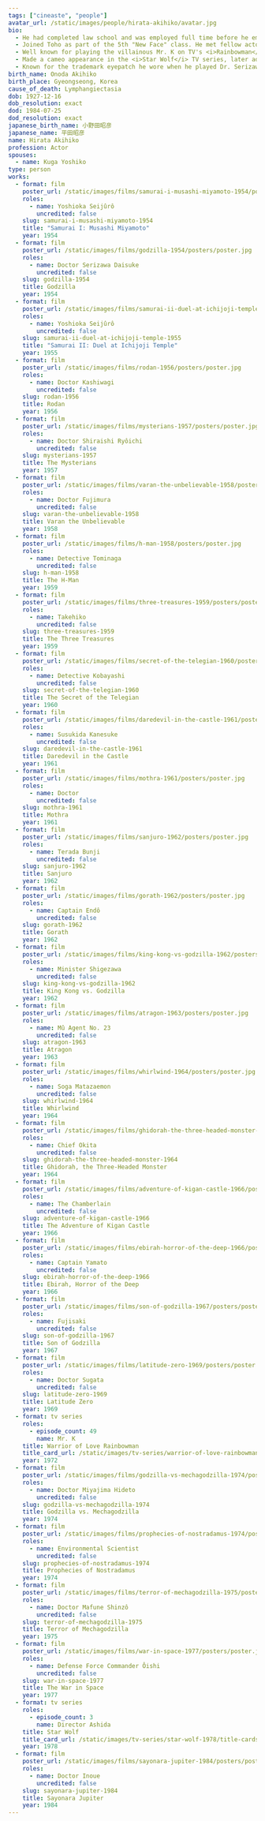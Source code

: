 ```yaml
---
tags: ["cineaste", "people"]
avatar_url: /static/images/people/hirata-akihiko/avatar.jpg
bio:
  - He had completed law school and was employed full time before he embraced acting.
  - Joined Toho as part of the 5th "New Face" class. He met fellow actor Sahara Kenji at this time and they remained close friends until Hirata's death.
  - Well known for playing the villainous Mr. K on TV's <i>Rainbowman</i>.
  - Made a cameo appearance in the <i>Star Wolf</i> TV series, later adapted into the <i>Fugitive Alien</i> films and featured on <i>Mystery Science Theater 3000</i>.
  - Known for the trademark eyepatch he wore when he played Dr. Serizawa in the original <i>Godzilla</i> (1954). He wore the patch again in <i>Ebirah, Horror of the Deep</i> (1966) and once more during the official press conference announcing production of <i>The Return of Godzilla</i> (1984). Hirata was originally meant to star in that film but failing health forced him to drop out, and he was replaced by Natsuki Yôsuke.
birth_name: Onoda Akihiko
birth_place: Gyeongseong, Korea
cause_of_death: Lymphangiectasia
dob: 1927-12-16
dob_resolution: exact
dod: 1984-07-25
dod_resolution: exact
japanese_birth_name: 小野田昭彦
japanese_name: 平田昭彦
name: Hirata Akihiko
profession: Actor
spouses:
  - name: Kuga Yoshiko
type: person
works:
  - format: film
    poster_url: /static/images/films/samurai-i-musashi-miyamoto-1954/posters/poster.jpg
    roles:
      - name: Yoshioka Seijûrô
        uncredited: false
    slug: samurai-i-musashi-miyamoto-1954
    title: "Samurai I: Musashi Miyamoto"
    year: 1954
  - format: film
    poster_url: /static/images/films/godzilla-1954/posters/poster.jpg
    roles:
      - name: Doctor Serizawa Daisuke
        uncredited: false
    slug: godzilla-1954
    title: Godzilla
    year: 1954
  - format: film
    poster_url: /static/images/films/samurai-ii-duel-at-ichijoji-temple-1955/posters/poster.jpg
    roles:
      - name: Yoshioka Seijûrô
        uncredited: false
    slug: samurai-ii-duel-at-ichijoji-temple-1955
    title: "Samurai II: Duel at Ichijoji Temple"
    year: 1955
  - format: film
    poster_url: /static/images/films/rodan-1956/posters/poster.jpg
    roles:
      - name: Doctor Kashiwagi
        uncredited: false
    slug: rodan-1956
    title: Rodan
    year: 1956
  - format: film
    poster_url: /static/images/films/mysterians-1957/posters/poster.jpg
    roles:
      - name: Doctor Shiraishi Ryôichi
        uncredited: false
    slug: mysterians-1957
    title: The Mysterians
    year: 1957
  - format: film
    poster_url: /static/images/films/varan-the-unbelievable-1958/posters/poster.jpg
    roles:
      - name: Doctor Fujimura
        uncredited: false
    slug: varan-the-unbelievable-1958
    title: Varan the Unbelievable
    year: 1958
  - format: film
    poster_url: /static/images/films/h-man-1958/posters/poster.jpg
    roles:
      - name: Detective Tominaga
        uncredited: false
    slug: h-man-1958
    title: The H-Man
    year: 1959
  - format: film
    poster_url: /static/images/films/three-treasures-1959/posters/poster.jpg
    roles:
      - name: Takehiko
        uncredited: false
    slug: three-treasures-1959
    title: The Three Treasures
    year: 1959
  - format: film
    poster_url: /static/images/films/secret-of-the-telegian-1960/posters/poster.jpg
    roles:
      - name: Detective Kobayashi
        uncredited: false
    slug: secret-of-the-telegian-1960
    title: The Secret of the Telegian
    year: 1960
  - format: film
    poster_url: /static/images/films/daredevil-in-the-castle-1961/posters/poster.jpg
    roles:
      - name: Susukida Kanesuke
        uncredited: false
    slug: daredevil-in-the-castle-1961
    title: Daredevil in the Castle
    year: 1961
  - format: film
    poster_url: /static/images/films/mothra-1961/posters/poster.jpg
    roles:
      - name: Doctor
        uncredited: false
    slug: mothra-1961
    title: Mothra
    year: 1961
  - format: film
    poster_url: /static/images/films/sanjuro-1962/posters/poster.jpg
    roles:
      - name: Terada Bunji
        uncredited: false
    slug: sanjuro-1962
    title: Sanjuro
    year: 1962
  - format: film
    poster_url: /static/images/films/gorath-1962/posters/poster.jpg
    roles:
      - name: Captain Endô
        uncredited: false
    slug: gorath-1962
    title: Gorath
    year: 1962
  - format: film
    poster_url: /static/images/films/king-kong-vs-godzilla-1962/posters/poster.jpg
    roles:
      - name: Minister Shigezawa
        uncredited: false
    slug: king-kong-vs-godzilla-1962
    title: King Kong vs. Godzilla
    year: 1962
  - format: film
    poster_url: /static/images/films/atragon-1963/posters/poster.jpg
    roles:
      - name: Mû Agent No. 23
        uncredited: false
    slug: atragon-1963
    title: Atragon
    year: 1963
  - format: film
    poster_url: /static/images/films/whirlwind-1964/posters/poster.jpg
    roles:
      - name: Soga Matazaemon
        uncredited: false
    slug: whirlwind-1964
    title: Whirlwind
    year: 1964
  - format: film
    poster_url: /static/images/films/ghidorah-the-three-headed-monster-1964/posters/poster.jpg
    roles:
      - name: Chief Okita
        uncredited: false
    slug: ghidorah-the-three-headed-monster-1964
    title: Ghidorah, the Three-Headed Monster
    year: 1964
  - format: film
    poster_url: /static/images/films/adventure-of-kigan-castle-1966/posters/poster.jpg
    roles:
      - name: The Chamberlain
        uncredited: false
    slug: adventure-of-kigan-castle-1966
    title: The Adventure of Kigan Castle
    year: 1966
  - format: film
    poster_url: /static/images/films/ebirah-horror-of-the-deep-1966/posters/poster.jpg
    roles:
      - name: Captain Yamato
        uncredited: false
    slug: ebirah-horror-of-the-deep-1966
    title: Ebirah, Horror of the Deep
    year: 1966
  - format: film
    poster_url: /static/images/films/son-of-godzilla-1967/posters/poster.jpg
    roles:
      - name: Fujisaki
        uncredited: false
    slug: son-of-godzilla-1967
    title: Son of Godzilla
    year: 1967
  - format: film
    poster_url: /static/images/films/latitude-zero-1969/posters/poster.jpg
    roles:
      - name: Doctor Sugata
        uncredited: false
    slug: latitude-zero-1969
    title: Latitude Zero
    year: 1969
  - format: tv series
    roles:
      - episode_count: 49
        name: Mr. K
    title: Warrior of Love Rainbowman
    title_card_url: /static/images/tv-series/warrior-of-love-rainbowman-1972/title-cards/Ai%20no%20Senshi%20Reinbooman.png
    year: 1972
  - format: film
    poster_url: /static/images/films/godzilla-vs-mechagodzilla-1974/posters/poster.jpg
    roles:
      - name: Doctor Miyajima Hideto
        uncredited: false
    slug: godzilla-vs-mechagodzilla-1974
    title: Godzilla vs. Mechagodzilla
    year: 1974
  - format: film
    poster_url: /static/images/films/prophecies-of-nostradamus-1974/posters/poster.jpg
    roles:
      - name: Environmental Scientist
        uncredited: false
    slug: prophecies-of-nostradamus-1974
    title: Prophecies of Nostradamus
    year: 1974
  - format: film
    poster_url: /static/images/films/terror-of-mechagodzilla-1975/posters/poster.jpg
    roles:
      - name: Doctor Mafune Shinzô
        uncredited: false
    slug: terror-of-mechagodzilla-1975
    title: Terror of Mechagodzilla
    year: 1975
  - format: film
    poster_url: /static/images/films/war-in-space-1977/posters/poster.jpg
    roles:
      - name: Defense Force Commander Ôishi
        uncredited: false
    slug: war-in-space-1977
    title: The War in Space
    year: 1977
  - format: tv series
    roles:
      - episode_count: 3
        name: Director Ashida
    title: Star Wolf
    title_card_url: /static/images/tv-series/star-wolf-1978/title-cards/Star%20Wolf%20OP.webp
    year: 1978
  - format: film
    poster_url: /static/images/films/sayonara-jupiter-1984/posters/poster.jpg
    roles:
      - name: Doctor Inoue
        uncredited: false
    slug: sayonara-jupiter-1984
    title: Sayonara Jupiter
    year: 1984
---
```

